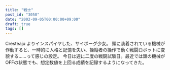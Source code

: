 ```yaml
---
title: "戦士"
post_id: "3058"
date: "2002-09-05T00:00:00+09:00"
draft: true
tags: []
---
```



Cresteaju よりインスパイヤした、サイボーグ少女。 頭に装着されている機械が作動すると、一時的に人格と記憶を失い、操縦者の操作で動く戦闘ロボットに変貌する……って感じの設定。 今日は週に二度の戦闘試験日。最近では頭の機械がOFFの状態でも、想定数値を上回る成績を記録するようになってきた。
